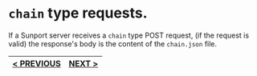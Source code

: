 # `chain` type requests.

If a Sunport server receives a `chain` type POST request, (if the request is valid) the response's body is the content of the `chain.json` file.

| [< PREVIOUS](invalid_requests.md) | [NEXT >](admin_requests.md) |
|:---------------------------------:|:---------------------------:|
